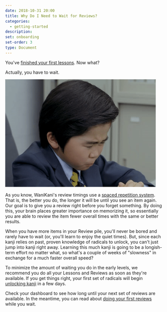 ```yaml
---
date: 2018-10-31 20:00
title: Why Do I Need to Wait for Reviews?
categories:
  - getting-started
description:
set: onboarding
set-order: 3
type: Document
---
```


You've [finished your first lessons](/getting-started/first-lessons/). Now what?

Actually, you have to wait.

![Waiting for Wanikani Reviews](/images/boring.gif)

As you know, WaniKani's review timings use a [spaced repetition system](/wanikani/srs/). That is, the better you do, the longer it will be until you see an item again. Our goal is to give you a review right before you forget something. By doing this, your brain places greater importance on memorizing it, so essentially you are able to review the item fewer overall times with the same or better results.

When you have more items in your Review pile, you'll never be bored and rarely have to wait (or, you'll learn to enjoy the quiet times). But, since each kanji relies on past, proven knowledge of radicals to unlock, you can't just jump into kanji right away. Learning this much kanji is going to be a longish-term effort no matter what, so what's a couple of weeks of "slowness" in exchange for a much faster overall speed?

To minimize the amount of waiting you do in the early levels, we recommend you do all your Lessons and Reviews as soon as they're available. If you get things right, your first set of radicals will begin [unlocking kanji](/getting-started/unlocking-kanji/) in a few days.

Check your dashboard to see how long until your next set of reviews are available. In the meantime, you can read about [doing your first reviews](/getting-started/first-reviews/) while you wait.
